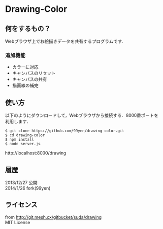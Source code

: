 Drawing-Color
===============

## 何をするもの？

Webブラウザ上でお絵描きデータを共有するプログラムです．

### 追加機能
* カラーに対応
* キャンバスのリセット
* キャンバスの共有
* 描画線の補完

## 使い方

以下のようにダウンロードして，Webブラウザから接続する．8000番ポートを利用します．

```
$ git clone https://github.com/99yen/drawing-color.git
$ cd drawing-color
$ npm install
$ node server.js
```
http://localhost:8000/drawing

## 履歴

2013/12/27 公開  
2014/1/26 fork(99yen)  

## ライセンス
from http://git.mesh.cx/gitbucket/suda/drawing  
MIT License

